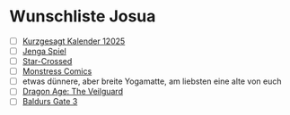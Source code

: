 # Wunschliste Josua
- [ ] [Kurzgesagt Kalender 12025](https://shop-eu.kurzgesagt.org/collections/calendar/products/12-025-human-era-calendar?variant=45013338784011)
- [ ] [Jenga Spiel](https://www.kaufland.de/product/323770560/?search_value=jenga)
- [ ] [Star-Crossed](https://bullypulpitgames.com/products/star-crossed)
- [ ] [Monstress Comics](https://imagecomics.com/comics/series/monstress)
- [ ] etwas dünnere, aber breite Yogamatte, am liebsten eine alte von euch
- [ ] [Dragon Age: The Veilguard](https://www.mmoga.com/Steam-Games/Dragon-Age-The-Veilguard-EU-Steam-Altergift.html)
- [ ] [Baldurs Gate 3](https://www.mmoga.com/GOG-Keys/Baldurs-Gate-3-GOG-Key.html)